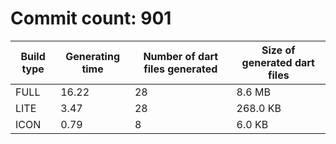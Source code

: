 # Commit count: 901
| Build type | Generating time | Number of dart files generated | Size of generated dart files |
|------------|-----------------|-------------------------------|------------------------------|
| FULL | 16.22 | 28 | 8.6 MB |
| LITE | 3.47 | 28 | 268.0 KB |
| ICON | 0.79 | 8 | 6.0 KB |
